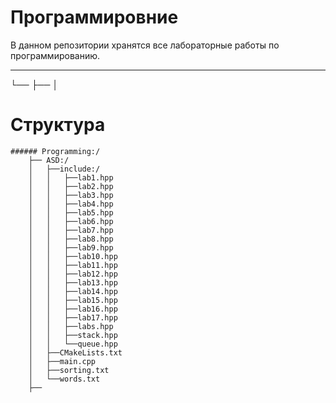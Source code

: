 # Программировние
В данном репозитории хранятся все лабораторные работы по программированию.

---
└── ├── │
# Структура 
```
###### Programming:/
	├── ASD:/
	│	├──include:/
	│	│	├──lab1.hpp
	│	│	├──lab2.hpp
	│	│	├──lab3.hpp
	│	│	├──lab4.hpp
	│	│	├──lab5.hpp
	│	│	├──lab6.hpp
	│	│	├──lab7.hpp
	│	│	├──lab8.hpp
	│	│	├──lab9.hpp
	│	│	├──lab10.hpp
	│	│	├──lab11.hpp
	│	│	├──lab12.hpp
	│	│	├──lab13.hpp
	│	│	├──lab14.hpp
	│	│	├──lab15.hpp
	│	│	├──lab16.hpp
	│	│	├──lab17.hpp
	│	│	├──labs.hpp
	│	│	├──stack.hpp
	│	│	└──queue.hpp
	│	├──CMakeLists.txt
	│	├──main.cpp
	│	├──sorting.txt
	│	└──words.txt
	├──
```